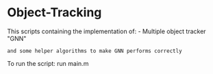 # Object-Tracking

This scripts containing the implementation of:
	- Multiple object tracker "GNN"
	
	and some helper algorithms to make GNN performs correctly
	


To run the script:
	run main.m